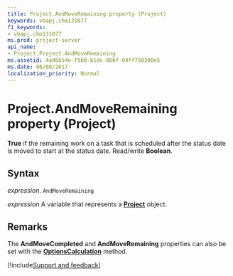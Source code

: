 ```yaml
---
title: Project.AndMoveRemaining property (Project)
keywords: vbapj.chm131077
f1_keywords:
- vbapj.chm131077
ms.prod: project-server
api_name:
- Project.Project.AndMoveRemaining
ms.assetid: 4ad6b54e-f5b0-b1dc-866f-04ff750300e5
ms.date: 06/08/2017
localization_priority: Normal
---
```



# Project.AndMoveRemaining property (Project)

 **True** if the remaining work on a task that is scheduled after the status date is moved to start at the status date. Read/write **Boolean**.


## Syntax

_expression_. `AndMoveRemaining`

_expression_ A variable that represents a **[Project](project.project.md)** object.


## Remarks

The  **AndMoveCompleted** and **AndMoveRemaining** properties can also be set with the **[OptionsCalculation](Project.Application.OptionsCalculation.md)** method.

[!include[Support and feedback](~/includes/feedback-boilerplate.md)]